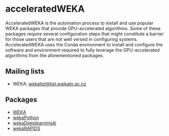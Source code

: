 # acceleratedWEKA
AcceleratedWEKA is the automation process to install and use popular WEKA packages that provide GPU-accelerated algorithms. Some of these packages require several configuration steps that might constitute a barrier for those users that are not well versed in configuring systems.
AcceleratedWEKA uses the Conda environment to install and configure the software and environment required to fully leverage the GPU-accelerated algorithms from the aforementioned packages. 

## Mailing lists
* WEKA: wekalist@list.waikato.ac.nz

## Packages
- [WEKA](https://www.cs.waikato.ac.nz/ml/weka/)
- [wekaPython](http://markahall.blogspot.co.nz/2015/06/cpython-integration-in-weka.html)
- [wekaDeeplearning4j](https://deeplearning.cms.waikato.ac.nz/)
- [wekaRAPIDS](https://github.com/Waikato/wekaRAPIDS)